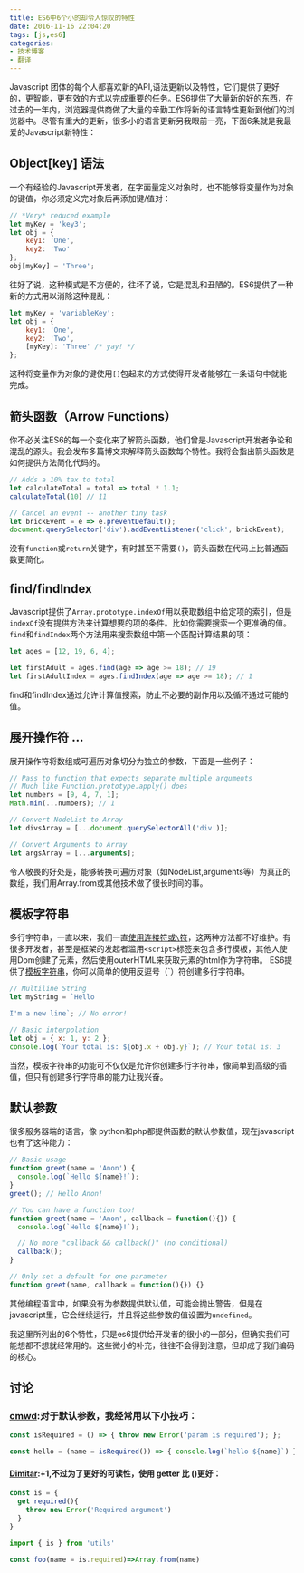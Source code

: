 ```yaml
---
title: ES6中6个小的却令人惊叹的特性
date: 2016-11-16 22:04:20
tags: [js,es6]
categories:
- 技术博客
- 翻译
---
```


Javascript 团体的每个人都喜欢新的API,语法更新以及特性，它们提供了更好的，更智能，更有效的方式以完成重要的任务。ES6提供了大量新的好的东西，在过去的一年内，浏览器提供商做了大量的辛勤工作将新的语言特性更新到他们的浏览器中。尽管有重大的更新，很多小的语言更新另我眼前一亮，下面6条就是我最爱的Javascript新特性：

<!--more-->

## Object[key] 语法
一个有经验的Javascript开发者，在字面量定义对象时，也不能够将变量作为对象的键值，你必须定义完对象后再添加键/值对：
```javascript
// *Very* reduced example
let myKey = 'key3';
let obj = {
    key1: 'One',
    key2: 'Two'
};
obj[myKey] = 'Three';
```

往好了说，这种模式是不方便的，往坏了说，它是混乱和丑陋的。ES6提供了一种新的方式用以消除这种混乱：
```javascript
let myKey = 'variableKey';
let obj = {
    key1: 'One',
    key2: 'Two',
    [myKey]: 'Three' /* yay! */
};
```

这种将变量作为对象的键使用`[]`包起来的方式使得开发者能够在一条语句中就能完成。

## 箭头函数（Arrow Functions）

你不必关注ES6的每一个变化来了解箭头函数，他们曾是Javascript开发者争论和混乱的源头。我会发布多篇博文来解释箭头函数每个特性。我将会指出箭头函数是如何提供方法简化代码的。
```javascript
// Adds a 10% tax to total
let calculateTotal = total => total * 1.1;
calculateTotal(10) // 11

// Cancel an event -- another tiny task
let brickEvent = e => e.preventDefault();
document.querySelector('div').addEventListener('click', brickEvent);
```

没有`function`或`return`关键字，有时甚至不需要`()`，箭头函数在代码上比普通函数更简化。

## find/findIndex
Javascript提供了`Array.prototype.indexOf`用以获取数组中给定项的索引，但是`indexOf`没有提供方法来计算想要的项的条件。比如你需要搜索一个更准确的值。`find`和`findIndex`两个方法用来搜索数组中第一个匹配计算结果的项：
```javascript
let ages = [12, 19, 6, 4];

let firstAdult = ages.find(age => age >= 18); // 19
let firstAdultIndex = ages.findIndex(age => age >= 18); // 1
```
find和findIndex通过允许计算值搜索，防止不必要的副作用以及循环通过可能的值。

## 展开操作符 ...
展开操作符将数组或可遍历对象切分为独立的参数，下面是一些例子：
```javascript
// Pass to function that expects separate multiple arguments
// Much like Function.prototype.apply() does
let numbers = [9, 4, 7, 1];
Math.min(...numbers); // 1

// Convert NodeList to Array
let divsArray = [...document.querySelectorAll('div')];

// Convert Arguments to Array
let argsArray = [...arguments];
```

令人敬畏的好处是，能够转换可遍历对象（如NodeList,arguments等）为真正的数组，我们用Array.from或其他技术做了很长时间的事。

## 模板字符串
多行字符串，一直以来，我们一直[使用连接符或`\`符](https://davidwalsh.name/multiline-javascript-strings)，这两种方法都不好维护。有很多开发者，甚至是框架的发起者滥用`<script>`标签来包含多行模板，其他人使用Dom创建了元素，然后使用outerHTML来获取元素的html作为字符串。
ES6提供了[模板字符串](https://davidwalsh.name/template-literals)，你可以简单的使用反逗号（`）符创建多行字符串。
```javascript
// Multiline String
let myString = `Hello

I'm a new line`; // No error!

// Basic interpolation
let obj = { x: 1, y: 2 };
console.log(`Your total is: ${obj.x + obj.y}`); // Your total is: 3
```

当然，模板字符串的功能可不仅仅是允许你创建多行字符串，像简单到高级的插值，但只有创建多行字符串的能力让我兴奋。

## 默认参数
很多服务器端的语言，像 python和php都提供函数的默认参数值，现在javascript也有了这种能力：
```javascript
// Basic usage
function greet(name = 'Anon') {
  console.log(`Hello ${name}!`);
}
greet(); // Hello Anon!

// You can have a function too!
function greet(name = 'Anon', callback = function(){}) {
  console.log(`Hello ${name}!`);

  // No more "callback && callback()" (no conditional)
  callback();
}

// Only set a default for one parameter
function greet(name, callback = function(){}) {}
```

其他编程语言中，如果没有为参数提供默认值，可能会抛出警告，但是在javascript里，它会继续运行，并且将这些参数的值设置为`undefined`。

我这里所列出的6个特性，只是es6提供给开发者的很小的一部分，但确实我们可能想都不想就经常用的。这些微小的补充，往往不会得到注意，但却成了我们编码的核心。

## 讨论
### [cmwd](http://cmwd.github.io):对于默认参数，我经常用以下小技巧：
```javascript
const isRequired = () => { throw new Error('param is required'); };

const hello = (name = isRequired()) => { console.log(`hello ${name}`) }
```

#### [Dimitar](http://fragged.org):+1,不过为了更好的可读性，使用 getter 比 ()更好：
```javascript
const is = {
  get required(){
    throw new Error('Required argument')
  }
}

import { is } from 'utils'

const foo(name = is.required)=>Array.from(name)
```
